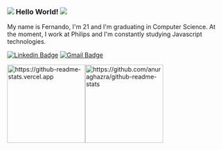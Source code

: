 ### ![](https://icongr.am/devicon/javascript-original.svg?size=16&color=currentColor)   Hello World!  ![](https://icongr.am/devicon/typescript-plain.svg?size=16&color=currentColor)

My name is Fernando, I'm 21 and I'm graduating in Computer Science. At the moment, I work at Philips and I'm constantly studying Javascript technologies.

[![Linkedin Badge](https://img.shields.io/badge/-LinkedIn-blue?style=flat-square&logo=Linkedin&logoColor=white&link=https://www.linkedin.com/in/fernandobutzke)](https://www.linkedin.com/in/fernandobutzke) 
[![Gmail Badge](https://img.shields.io/badge/-Gmail-gray?style=flat-square&logo=Gmail&logoColor=white&link=mailto:nandoproject209@gmail.com)](mailto:fernandobutzke1@gmail.com) 

<img height="180" src="https://github-readme-stats.vercel.app/api?username=nandobutzke&show_icons=true&theme=react&bg_color=0d1117&icon_color=58a6ff&title_color=58a6ff&border_color=0d1117&border_radius=6" alt="https://github-readme-stats.vercel.app" /><img height="180" src="https://github-readme-stats.vercel.app/api/top-langs/?username=nandobutzke&layout=compact&theme=react&bg_color=0d1117&icon_color=58a6ff&title_color=58a6ff&border_color=0d1117&border_radius=6" alt="https://github.com/anuraghazra/github-readme-stats" />


<!--
**nandobutzke/nandobutzke** is a ✨ _special_ ✨ repository because its `README.md` (this file) appears on your GitHub profile.

Here are some ideas to get you started:

- 🔭 I’m currently working on ...
- 🌱 I’m currently learning ...
- 👯 I’m looking to collaborate on ...
- 🤔 I’m looking for help with ...
- 💬 Ask me about ...
- 📫 How to reach me: ...
- 😄 Pronouns: ...
- ⚡ Fun fact: ...
-->
